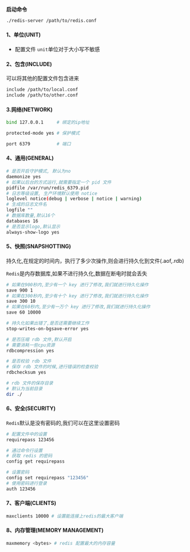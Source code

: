 **启动命令**

```bash
./redis-server /path/to/redis.conf
```

#### 1、单位(UNIT)

- 配置文件 `unit`单位对于大小写不敏感

#### 2、包含(INCLUDE)

可以将其他的配置文件包含进来

```bash
include /path/to/local.conf
include /path/to/other.conf
```

#### 3.网络(NETWORK)

```bash
bind 127.0.0.1     # 绑定的ip地址

protected-mode yes # 保护模式

port 6379          # 端口
```

#### 4、通用(GENERAL)

```bash
# 是否开启守护模式, 默认为no
daemonize yes
# 如果以后台的方式运行,就需要指定一个 pid 文件
pidfile /var/run/redis_6379.pid
# 日志等级设置, 生产环境默认使用 notice
loglevel notice(debug | verbose | notice | warning)
# 生成的日志文件名
logfile ""
# 数据库数量,默认16个
databases 16
# 是否显示logo,默认显示
always-show-logo yes
```

#### 5、快照(SNAPSHOTTING)

持久化,在规定的时间内，执行了多少次操作,则会进行持久化到文件(.aof,.rdb)

`Redis`是内存数据库,如果不进行持久化,数据在断电时就会丢失

```bash
# 如果在900秒内,至少有一个 key 进行了修改,我们就进行持久化操作
save 900 1
# 如果在300秒内,至少有十个 key 进行了修改,我们就进行持久化操作
save 300 10
# 如果在60秒内,至少有一万个 key 进行了修改,我们就进行持久化操作
save 60 10000

# 持久化如果出错了,是否还需要继续工作
stop-writes-on-bgsave-error yes

# 是否压缩 rdb 文件,默认开启
# 需要消耗一些cpu资源
rdbcompression yes

# 是否校验 rdb 文件
# 保存 rdb 文件的时候,进行错误的检查校验
rdbchecksum yes

# rdb 文件的保存目录
# 默认为当前目录
dir ./
```

#### 6、安全(SECURITY)

`Redis`默认是没有密码的,我们可以在这里设置密码

```bash
# 配置文件中的设置
requirepass 123456

# 通过命令行设置
# 获取 redis 的密码
config get requirepass

# 设置密码
config set requirepass "123456"
# 使用密码进行登录
auth 123456
```

#### 7、客户端(CLIENTS)

```bash
maxclients 10000 # 设置能连接上redis的最大客户端
```

#### 8、内存管理(MEMORY MANAGEMENT)

```bash
maxmemory <bytes> # redis 配置最大的内存容量
```

